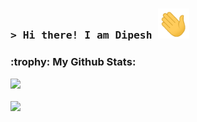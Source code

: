 <!-- Intro  -->
<h3 align="left">
        <samp>&gt; Hi there! I am Dipesh</b> <img src = "https://raw.githubusercontent.com/dipesh-rawat/dipesh-rawat/main/assets/wave.gif" width = 50px> 
        </samp>
</h3>

<!--GitHub stats -->
<h3> :trophy: My Github Stats: </h3>


<div>
<a href="https://github-readme-stats.vercel.app/api?username=dipesh-rawat&count_private=true&hide=issues,stars&show_icons=true&theme=transparent">
  <img src="https://github-readme-stats.vercel.app/api?username=dipesh-rawat&count_private=true&hide=issues,stars&show_icons=true&theme=transparent" />
</a>
<br><br>
<a href="https://streak-stats.demolab.com?user=dipesh-rawat&theme=transparent&mode=weekly">
  <img src="https://streak-stats.demolab.com?user=dipesh-rawat&theme=transparent&mode=weekly" />
</a>
</div>
